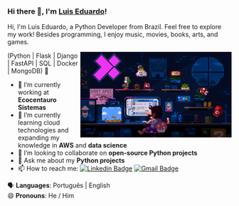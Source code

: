 ### Hi there 👋, I'm [Luis Eduardo](https://www.linkedin.com/in/luiseduardow/)!

Hi, I'm Luis Eduardo, a Python Developer from Brazil. Feel free to explore my work! Besides programming, I enjoy music, movies, books, arts, and games.

<img align="right" alt="Code Mario image" src="mario.gif" width="340px"/>

(Python | Flask | Django | FastAPI | SQL | Docker | MongoDB) 🚀

- 🔭 I’m currently working at **Ecocentauro Sistemas**
- 🌱 I’m currently learning cloud technologies and expanding my knowledge in **AWS** and **data science**
- 👯 I’m looking to collaborate on **open-source Python projects**
- 💬 Ask me about my **Python projects**
- 📫 How to reach me: [![Linkedin Badge](https://img.shields.io/badge/-LuisWilke-blue?style=flat-square&logo=Linkedin&logoColor=white&link=https://www.linkedin.com/in/luiseduardow/)](https://www.linkedin.com/in/luiseduardow/) [![Gmail Badge](https://img.shields.io/badge/-wilkellopes@gmail.com-c14438?style=flat-square&logo=Gmail&logoColor=white&link=mailto:wilkellopes@gmail.com)](mailto:wilkellopes@gmail.com)

:speaking_head: **Languages**: Português | English  
😄 **Pronouns**: He / Him
